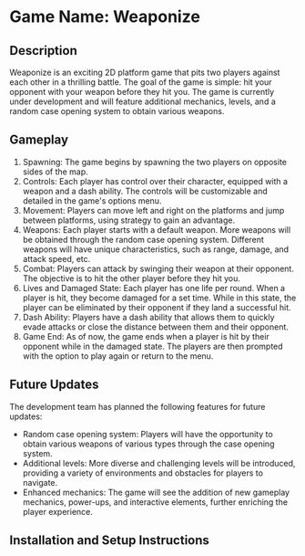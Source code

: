 # Game Name: Weaponize

## Description
Weaponize is an exciting 2D platform game that pits two players against each other in a thrilling battle. The goal of the game is simple: hit your opponent with your weapon before they hit you. The game is currently under development and will feature additional mechanics, levels, and a random case opening system to obtain various weapons.

## Gameplay
1. Spawning: The game begins by spawning the two players on opposite sides of the map.
2. Controls: Each player has control over their character, equipped with a weapon and a dash ability. The controls will be customizable and detailed in the game's options menu.
3. Movement: Players can move left and right on the platforms and jump between platforms, using strategy to gain an advantage.
4. Weapons: Each player starts with a default weapon. More weapons will be obtained through the random case opening system. Different weapons will have unique characteristics, such as range, damage, and attack speed, etc.
5. Combat: Players can attack by swinging their weapon at their opponent. The objective is to hit the other player before they hit you.
6. Lives and Damaged State: Each player has one life per round. When a player is hit, they become damaged for a set time. While in this state, the player can be eliminated by their opponent if they land a successful hit.
7. Dash Ability: Players have a dash ability that allows them to quickly evade attacks or close the distance between them and their opponent. 
8. Game End: As of now, the game ends when a player is hit by their opponent while in the damaged state. The players are then prompted with the option to play again or return to the menu.

## Future Updates
The development team has planned the following features for future updates:
- Random case opening system: Players will have the opportunity to obtain various weapons of various types through the case opening system.
- Additional levels: More diverse and challenging levels will be introduced, providing a variety of environments and obstacles for players to navigate.
- Enhanced mechanics: The game will see the addition of new gameplay mechanics, power-ups, and interactive elements, further enriching the player experience.

## Installation and Setup Instructions


